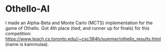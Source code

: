 # Othello-AI
I made an Alpha-Beta and Monte Carlo (MCTS) implementation for the game of Othello. Got 4th place (tied, and runner up for finals) for this competition: https://www.teach.cs.toronto.edu//~csc384h/summer/othello_results.html (name is kammulaa).
